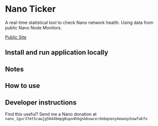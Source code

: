 
# Nano Ticker

A real-time statistical tool to check Nano network health. Using data from public Nano Node Monitors.

[Public Site](https://nanoticker.info)

## Install and run application locally


## Notes


## How to use


## Developer instructions


Find this useful? Send me a Nano donation at `nano_1gur37mt5cawjg5844bmpg8upo4hbgnbbuwcerdobqoeny4ewoqshowfakfo`
